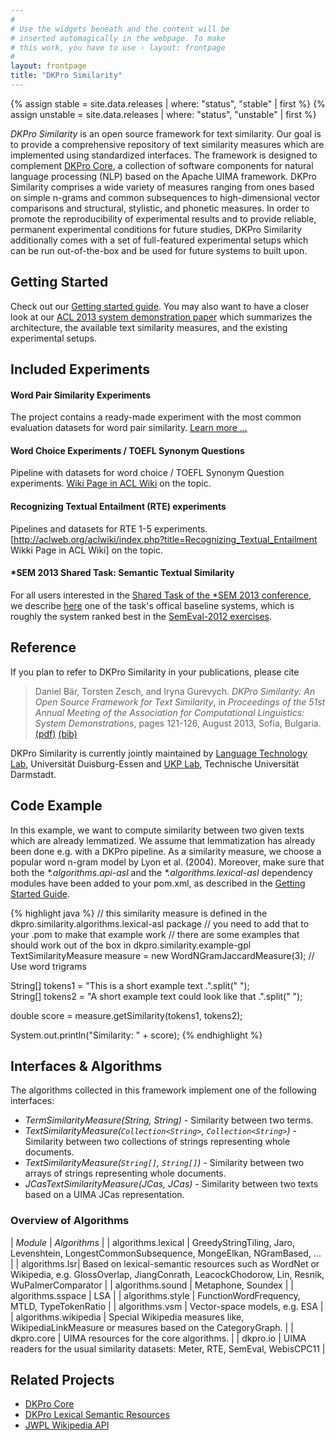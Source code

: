 ```yaml
---
#
# Use the widgets beneath and the content will be
# inserted automagically in the webpage. To make
# this work, you have to use › layout: frontpage
#
layout: frontpage
title: "DKPro Similarity"
---
```


{% assign stable = site.data.releases | where: "status", "stable" | first %}
{% assign unstable = site.data.releases | where: "status", "unstable" | first %}

*DKPro Similarity* is an open source framework for text similarity. Our goal is to provide a comprehensive repository of text similarity measures which are implemented using standardized interfaces. The framework is designed to complement [DKPro Core][DKPRO_CORE], a collection of software components for natural language processing (NLP) based on the Apache UIMA framework. DKPro Similarity comprises a wide variety of measures ranging from ones based on simple n-grams and common subsequences to high-dimensional vector comparisons and structural, stylistic, and phonetic measures. In order to promote the reproducibility of experimental results and to provide reliable, permanent experimental conditions for future studies, DKPro Similarity additionally comes with a set of full-featured experimental setups which can be run out-of-the-box and be used for future systems to built upon.

## Getting Started

Check out our [Getting started guide](/dkpro-similarity/gettingstarted). You may also want to have a closer look at our [ACL 2013 system demonstration paper](http://www.ukp.tu-darmstadt.de/fileadmin/user_upload/Group_UKP/publikationen/2013/ACL_Demo_2013_Dab_CameraReady.pdf) which summarizes the architecture, the available text similarity measures, and the existing experimental setups.

## Included Experiments

#### Word Pair Similarity Experiments

The project contains a ready-made experiment with the most common evaluation datasets for word pair similarity. [Learn more ...](/dkpro-similarity/wordpairsimilarity)

#### Word Choice Experiments / TOEFL Synonym Questions

Pipeline with datasets for word choice / TOEFL Synonym Question experiments.
[Wiki Page in ACL Wiki](http://www.aclweb.org/aclwiki/index.php?title=TOEFL_Synonym_Questions_%28State_of_the_art%29 ) on the topic.

#### Recognizing Textual Entailment (RTE) experiments

Pipelines and datasets for RTE 1-5 experiments.
[http://aclweb.org/aclwiki/index.php?title=Recognizing_Textual_Entailment Wikki Page in ACL Wiki] on the topic.

#### *SEM 2013 Shared Task: Semantic Textual Similarity

For all users interested in the [Shared Task of the *SEM 2013 conference](http://ixa2.si.ehu.es/sts/), we describe [here](/dkpro-similarity/semeval2013) one of the task's offical baseline systems, which is roughly the system ranked best in the [SemEval-2012 exercises](http://ixa2.si.ehu.es/starsem/proc/pdf/STARSEM-SEMEVAL051.pdf).

## Reference

If you plan to refer to DKPro Similarity in your publications, please cite

> Daniel Bär, Torsten Zesch, and Iryna Gurevych. *DKPro Similarity: An Open Source Framework for Text Similarity*, in _Proceedings of the 51st Annual Meeting of the Association for Computational Linguistics: System Demonstrations_, pages 121-126, August 2013, Sofia, Bulgaria. [(pdf)](http://aclweb.org/anthology/P/P13/P13-4021.pdf) [(bib)](http://aclweb.org/anthology/P/P13/P13-4021.bib)

DKPro Similarity is currently jointly maintained by [Language Technology Lab](http://www.langtech.inf.uni-due.de/), Universität Duisburg-Essen and [UKP Lab](http://www.ukp.tu-darmstadt.de/), Technische Universität Darmstadt.

## Code Example

In this example, we want to compute similarity between two given texts which are already lemmatized. We assume that lemmatization has already been done e.g. with a DKPro pipeline. 
As a similarity measure, we choose a popular word n-gram model by Lyon et al. (2004). Moreover, make sure that both the _*.algorithms.api-asl_ and the _*.algorithms.lexical-asl_ dependency modules have been added to your pom.xml, as described in the [Getting Started Guide](/dkpro-similarity/gettingstarted).

{% highlight java %}
// this similarity measure is defined in the dkpro.similarity.algorithms.lexical-asl package
// you need to add that to your .pom to make that example work
// there are some examples that should work out of the box in dkpro.similarity.example-gpl 
TextSimilarityMeasure measure = new WordNGramJaccardMeasure(3);    // Use word trigrams

String[] tokens1 = "This is a short example text .".split(" ");   
String[] tokens2 = "A short example text could look like that .".split(" ");

double score = measure.getSimilarity(tokens1, tokens2);

System.out.println("Similarity: " + score);
{% endhighlight %}


## Interfaces & Algorithms

The algorithms collected in this framework implement one of the following interfaces:

  * *TermSimilarityMeasure(String, String)* - Similarity between two terms.
  * *TextSimilarityMeasure(`Collection<String>`, `Collection<String>`)* - Similarity between two collections of strings representing whole documents.
  * *TextSimilarityMeasure(`String[]`, `String[]`)* - Similarity between two arrays of strings representing whole documents.
  * *JCasTextSimilarityMeasure(JCas, JCas)* - Similarity between two texts based on a UIMA JCas representation.

### Overview of Algorithms

| *Module* | *Algorithms* |
| algorithms.lexical | GreedyStringTiling, Jaro, Levenshtein, LongestCommonSubsequence, MongeElkan, NGramBased, ... |
| algorithms.lsr| Based on lexical-semantic resources such as WordNet or Wikipedia, e.g. GlossOverlap, JiangConrath, LeacockChodorow, Lin, Resnik, WuPalmerComparator |
| algorithms.sound | Metaphone, Soundex |
| algorithms.sspace | LSA |
| algorithms.style | FunctionWordFrequency, MTLD, TypeTokenRatio |
| algorithms.vsm | Vector-space models, e.g. ESA |
| algorithms.wikipedia | Special Wikipedia measures like, WikipediaLinkMeasure or measures based on the CategoryGraph. |
| dkpro.core | UIMA resources for the core algorithms. |
| dkpro.io | UIMA readers for the usual similarity datasets: Meter, RTE, SemEval, WebisCPC11 |

## Related Projects

  * [DKPro Core](https://dkpro.github.io/dkpro-core)
  * [DKPro Lexical Semantic Resources](https://dkpro.github.io/dkpro-lsr)
  * [JWPL Wikipedia API](https://dkpro.github.io/dkpro-jwpl)

[DKPRO_CORE]: https://dkpro.github.io/dkpro-core
[DKPRO_LAB]: https://dkpro.github.io/dkpro-lab
